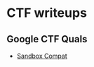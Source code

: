 # CTF writeups

## Google CTF Quals
* [Sandbox Compat](googlectf_quals/2018/sandbox_compat/README.md)
